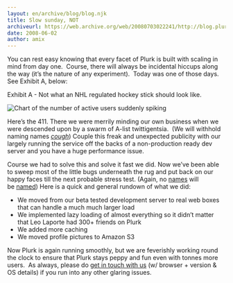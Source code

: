 ```yaml
---
layout: en/archive/blog/blog.njk
title: Slow sunday, NOT
archiveurl: https://web.archive.org/web/20080703022241/http://blog.plurk.com/2008/06/02/slow-sunday-not/
date: 2008-06-02
author: amix
---
```

You can rest easy knowing that every facet of Plurk is built with scaling in mind from day one.  Course, there will always be incidental hiccups along the way (it’s the nature of any experiment).  Today was one of those days.  See Exhibit A, below:

Exhibit A - Not what an NHL regulated hockey stick should look like.

![Chart of the number of active users suddenly spiking](media/archive/blog/2008/6/sunday/plurk_user_explosion.png)

Here’s the 411. There we were merrily minding our own business when we were descended upon by a swarm of A-list twittigentsia.  (We will withhold naming names *[cough](http://www.plurk.com/user/leolaporte)*) Couple this freak and unexpected publicity with our largely running the service off the backs of a non-production ready dev server and you have a huge performance issue.

Course we had to solve this and solve it fast we did. Now we’ve been able to sweep most of the little bugs underneath the rug and put back on our happy faces till the next probable stress test. (Again, no [names](http://scobleizer.com/) will be [named](http://www.techcrunch.com/)) Here is a quick and general rundown of what we did:

- We moved from our beta tested development server to real web boxes that can handle a much much larger load
- We implemented lazy loading of almost everything so it didn’t matter that Leo Laporte had 300+ friends on Plurk
- We added more caching
- We moved profile pictures to Amazon S3

Now Plurk is again running smoothly, but we are feverishly working round the clock to ensure that Plurk stays peppy and fun even with tonnes more users.  As always, please do [get in touch with us](http://www.plurk.com/contact) (w/ browser + version & OS details) if you run into any other glaring issues.